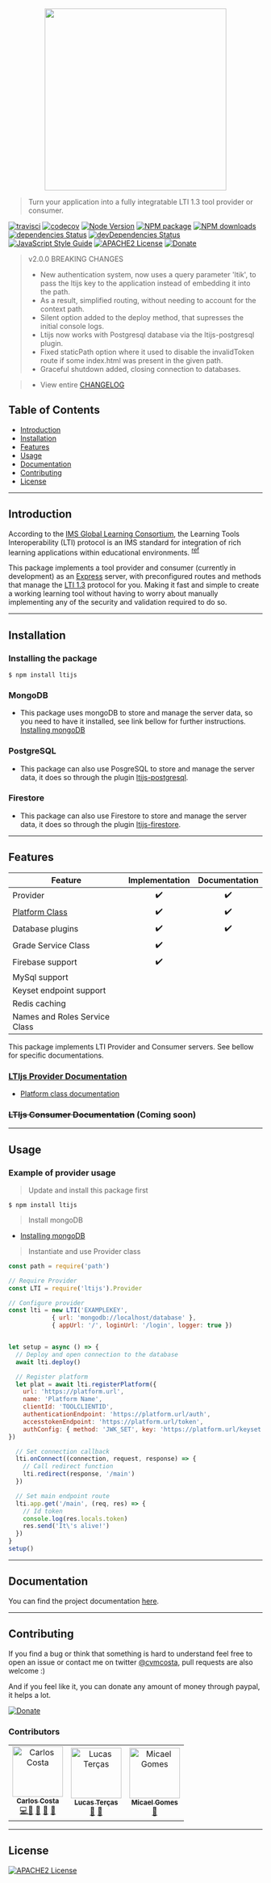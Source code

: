 <div align="center">
	<br>
	<br>
	<a href="https://cvmcosta.github.io/ltijs"><img width="360" src="https://raw.githubusercontent.com/Cvmcosta/ltijs/987de79b9a3d529b1b507baa7b7a95d32ab386c2/docs/logo-300.svg?sanitize=true"></img></a>
</div>



> Turn your application into a fully integratable LTI 1.3 tool provider or consumer.


[![travisci](https://img.shields.io/travis/cvmcosta/ltijs.svg)](https://travis-ci.org/Cvmcosta/ltijs)
[![codecov](https://codecov.io/gh/Cvmcosta/ltijs/branch/master/graph/badge.svg)](https://codecov.io/gh/Cvmcosta/ltijs)
[![Node Version](https://img.shields.io/node/v/ltijs.svg)](https://www.npmjs.com/package/ltijs)
[![NPM package](https://img.shields.io/npm/v/ltijs.svg)](https://www.npmjs.com/package/ltijs)
[![NPM downloads](https://img.shields.io/npm/dm/ltijs)](https://www.npmjs.com/package/ltijs)
[![dependencies Status](https://david-dm.org/cvmcosta/ltijs/status.svg)](https://david-dm.org/cvmcosta/ltijs)
[![devDependencies Status](https://david-dm.org/cvmcosta/ltijs/dev-status.svg)](https://david-dm.org/cvmcosta/ltijs?type=dev)
[![JavaScript Style Guide](https://img.shields.io/badge/code_style-standard-brightgreen.svg)](https://standardjs.com)
[![APACHE2 License](https://img.shields.io/github/license/cvmcosta/ltijs)](LICENSE)
[![Donate](https://img.shields.io/badge/Donate-Buy%20me%20a%20coffe-blue)](https://www.buymeacoffee.com/UL5fBsi)


> v2.0.0
>BREAKING CHANGES
> - New authentication system, now uses a query parameter 'ltik', to pass the ltijs key to the application instead of embedding it into the path.
> - As a result, simplified routing, without needing to account for the context path.
> - Silent option added to the deploy method, that supresses the initial console logs.
> - Ltijs now works with Postgresql database via the ltijs-postgresql plugin.
> - Fixed staticPath option where it used to disable the invalidToken route if some index.html was present in the given path.
> - Graceful shutdown added, closing connection to databases.

> - View entire [CHANGELOG](https://cvmcosta.github.io/ltijs/#/changelog)



## Table of Contents

- [Introduction](#introduction)
- [Installation](#installation)
- [Features](#features)
- [Usage](#usage)
- [Documentation](#documentation)
- [Contributing](#contributing)
- [License](#license)


---
## Introduction
According to the [IMS Global Learning Consortium](https://www.imsglobal.org/), the Learning Tools Interoperability (LTI) protocol is an IMS standard for integration of rich learning applications within educational environments. <sup>[ref](https://www.imsglobal.org/spec/lti/v1p3/)</sup>


This package implements a tool provider and consumer (currently in development) as an [Express](https://expressjs.com/) server, with preconfigured routes and methods that manage the [LTI 1.3](https://www.imsglobal.org/spec/lti/v1p3/) protocol for you. Making it fast and simple to create a working learning tool without having to worry about manually implementing any of the security and validation required to do so. 


---


## Installation

### Installing the package

```shell
$ npm install ltijs
```
### MongoDB
- This package uses mongoDB to store and manage the server data, so you need to have it installed, see link bellow for further instructions.
[Installing mongoDB](https://docs.mongodb.com/manual/administration/install-community/)

### PostgreSQL
- This package can also use PosgreSQL to store and manage the server data, it does so through the plugin [ltijs-postgresql](https://www.npmjs.com/package/ltijs-postgresql).


### Firestore
- This package can also use Firestore to store and manage the server data, it does so through the plugin [ltijs-firestore](https://github.com/lucastercas/ltijs-firestore).


---

## Features

| Feature | Implementation | Documentation |
| --------- | - | - |
| Provider | <center>:heavy_check_mark:</center> | <center>:heavy_check_mark:</center> |
| [Platform Class](https://cvmcosta.github.io/ltijs/#/platform) | <center>:heavy_check_mark:</center> | <center>:heavy_check_mark:</center> |
| Database plugins | <center>:heavy_check_mark:</center> | <center>:heavy_check_mark:</center> |
| Grade Service Class | <center>:heavy_check_mark:</center> | <center></center> |
| Firebase support | <center>✔️</center> | <center></center> |
| MySql support | <center></center> | <center></center> |
| Keyset endpoint support | <center></center> | <center></center> |
| Redis caching | <center></center> | <center></center> |
| Names and Roles Service Class | <center></center> | <center></center> |




This package implements LTI Provider and Consumer servers. See bellow for specific documentations.

### [LTIjs Provider Documentation](https://cvmcosta.github.io/ltijs/#/provider) 
   - [Platform class documentation](https://cvmcosta.github.io/ltijs/#/platform)

### ~~LTIjs Consumer Documentation~~ (Coming soon)

---

## Usage

### Example of provider usage

> Update and install this package first

```shell
$ npm install ltijs
```

> Install mongoDB

 - [Installing mongoDB](https://docs.mongodb.com/manual/administration/install-community/)


> Instantiate and use Provider class



```javascript
const path = require('path')

// Require Provider 
const LTI = require('ltijs').Provider

// Configure provider
const lti = new LTI('EXAMPLEKEY', 
            { url: 'mongodb://localhost/database' }, 
            { appUrl: '/', loginUrl: '/login', logger: true })


let setup = async () => {
  // Deploy and open connection to the database
  await lti.deploy()

  // Register platform
  let plat = await lti.registerPlatform({ 
    url: 'https://platform.url',
    name: 'Platform Name',
    clientId: 'TOOLCLIENTID',
    authenticationEndpoint: 'https://platform.url/auth',
    accesstokenEndpoint: 'https://platform.url/token',
    authConfig: { method: 'JWK_SET', key: 'https://platform.url/keyset' }
})

  // Set connection callback
  lti.onConnect((connection, request, response) => {
    // Call redirect function
    lti.redirect(response, '/main')
  })

  // Set main endpoint route
  lti.app.get('/main', (req, res) => {
    // Id token
    console.log(res.locals.token)
    res.send('It\'s alive!')
  })
}
setup()
```

---

## Documentation
You can find the project documentation [here](https://cvmcosta.github.io/ltijs).

---

## Contributing


If you find a bug or think that something is hard to understand feel free to open an issue or contact me on twitter [@cvmcosta](https://twitter.com/cvmcosta), pull requests are also welcome :)


And if you feel like it, you can donate any amount of money through paypal, it helps a lot.

[![Donate](https://img.shields.io/badge/Donate-Buy%20me%20a%20coffe-blue)](https://www.buymeacoffee.com/UL5fBsi)

### Contributors

<table>
  <tr>
    <td align="center"><a href="https://github.com/Cvmcosta"><img src="https://avatars2.githubusercontent.com/u/13905368?s=460&v=4" width="100px;" alt="Carlos Costa"/><br /><sub><b>Carlos Costa</b></sub></a><br /><a href="#" title="Code">💻</a><a href="#" title="Answering Questions">💬</a> <a href="#" title="Documentation">📖</a> <a href="#" title="Reviewed Pull Requests">👀</a> <a href="#" title="Talks">📢</a></td>
    <td align="center"><a href="https://github.com/lucastercas"><img src="https://avatars1.githubusercontent.com/u/45924589?s=460&v=4" width="100px;" alt="Lucas Terças"/><br /><sub><b>Lucas Terças</b></sub></a><br /><a href="#" title="Documentation">📖</a> <a href="https://github.com/lucastercas/ltijs-firestore" title="Tools">🔧</a></td>
    <td align="center"><a href="https://github.com/micaelgoms"><img src="https://avatars0.githubusercontent.com/u/23768058?s=460&v=4" width="100px;" alt="Micael Gomes"/><br /><sub><b>Micael Gomes</b></sub></a><br /><a href="#" title="Design">🎨</a></td>    
  
  </tr>
  
</table>




---

## License

[![APACHE2 License](https://img.shields.io/github/license/cvmcosta/ltijs)](LICENSE)

